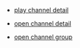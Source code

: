 * <a href="https://staging.dev.monstar.ch/channel/channels/Y2hhbm5lbHMvOTgxNA%3D%3D?action=play">play channel detail</a> 

* <a href="https://staging.dev.monstar.ch/channel/channels/Y2hhbm5lbHMvOTgxNA%3D%3D?action=open">open channel detail</a> 

* <a href="https://staging.dev.monstar.ch/channel/channel_groups/Y2hhbm5lbF9ncm91cHMvMjA0Mg==">open channel group</a> 
